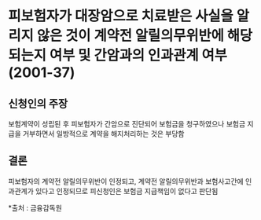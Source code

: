 # 피보험자가 대장암으로 치료받은 사실을 알리지 않은 것이 계약전 알릴의무위반에 해당되는지 여부 및 간암과의 인과관계 여부(2001-37)

## 신청인의 주장
보험계약이 성립된 후 피보험자가 간암으로 진단되어 보험금을 청구하였으나 보험금 지급을 거부하면서 일방적으로 계약을 해지처리하는 것은 부당함

## 결론
피보험자의 계약전 알릴의무위반이 인정되고, 계약전 알릴의무위반과 보험사고간에 인과관계가 있다고 인정되므로 피신청인은 보험금 지급책임이 없다고 판단됨

*출처 : 금융감독원
